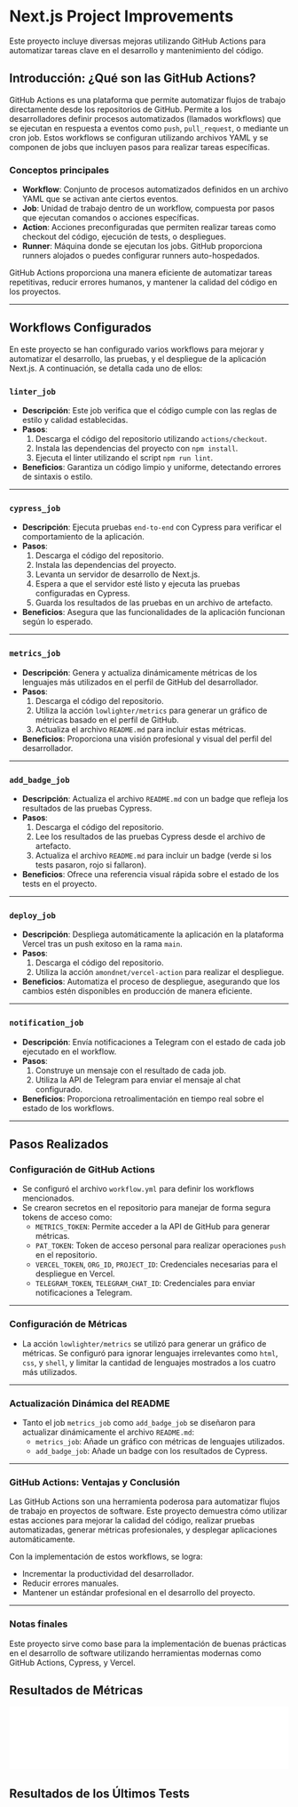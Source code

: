 # Next.js Project Improvements

Este proyecto incluye diversas mejoras utilizando GitHub Actions para automatizar tareas clave en el desarrollo y mantenimiento del código.

## Introducción: ¿Qué son las GitHub Actions?

GitHub Actions es una plataforma que permite automatizar flujos de trabajo directamente desde los repositorios de GitHub. Permite a los desarrolladores definir procesos automatizados (llamados workflows) que se ejecutan en respuesta a eventos como `push`, `pull_request`, o mediante un cron job. Estos workflows se configuran utilizando archivos YAML y se componen de jobs que incluyen pasos para realizar tareas específicas.

### Conceptos principales

- **Workflow**: Conjunto de procesos automatizados definidos en un archivo YAML que se activan ante ciertos eventos.
- **Job**: Unidad de trabajo dentro de un workflow, compuesta por pasos que ejecutan comandos o acciones específicas.
- **Action**: Acciones preconfiguradas que permiten realizar tareas como checkout del código, ejecución de tests, o despliegues.
- **Runner**: Máquina donde se ejecutan los jobs. GitHub proporciona runners alojados o puedes configurar runners auto-hospedados.

GitHub Actions proporciona una manera eficiente de automatizar tareas repetitivas, reducir errores humanos, y mantener la calidad del código en los proyectos.

---

## Workflows Configurados

En este proyecto se han configurado varios workflows para mejorar y automatizar el desarrollo, las pruebas, y el despliegue de la aplicación Next.js. A continuación, se detalla cada uno de ellos:

### `linter_job`

- **Descripción**: Este job verifica que el código cumple con las reglas de estilo y calidad establecidas.
- **Pasos**:
  1. Descarga el código del repositorio utilizando `actions/checkout`.
  2. Instala las dependencias del proyecto con `npm install`.
  3. Ejecuta el linter utilizando el script `npm run lint`.
- **Beneficios**: Garantiza un código limpio y uniforme, detectando errores de sintaxis o estilo.

---

### `cypress_job`

- **Descripción**: Ejecuta pruebas `end-to-end` con Cypress para verificar el comportamiento de la aplicación.
- **Pasos**:
  1. Descarga el código del repositorio.
  2. Instala las dependencias del proyecto.
  3. Levanta un servidor de desarrollo de Next.js.
  4. Espera a que el servidor esté listo y ejecuta las pruebas configuradas en Cypress.
  5. Guarda los resultados de las pruebas en un archivo de artefacto.
- **Beneficios**: Asegura que las funcionalidades de la aplicación funcionan según lo esperado.

---

### `metrics_job`

- **Descripción**: Genera y actualiza dinámicamente métricas de los lenguajes más utilizados en el perfil de GitHub del desarrollador.
- **Pasos**:
  1. Descarga el código del repositorio.
  2. Utiliza la acción `lowlighter/metrics` para generar un gráfico de métricas basado en el perfil de GitHub.
  3. Actualiza el archivo `README.md` para incluir estas métricas.
- **Beneficios**: Proporciona una visión profesional y visual del perfil del desarrollador.

---

### `add_badge_job`

- **Descripción**: Actualiza el archivo `README.md` con un badge que refleja los resultados de las pruebas Cypress.
- **Pasos**:
  1. Descarga el código del repositorio.
  2. Lee los resultados de las pruebas Cypress desde el archivo de artefacto.
  3. Actualiza el archivo `README.md` para incluir un badge (verde si los tests pasaron, rojo si fallaron).
- **Beneficios**: Ofrece una referencia visual rápida sobre el estado de los tests en el proyecto.

---

### `deploy_job`

- **Descripción**: Despliega automáticamente la aplicación en la plataforma Vercel tras un push exitoso en la rama `main`.
- **Pasos**:
  1. Descarga el código del repositorio.
  2. Utiliza la acción `amondnet/vercel-action` para realizar el despliegue.
- **Beneficios**: Automatiza el proceso de despliegue, asegurando que los cambios estén disponibles en producción de manera eficiente.

---

### `notification_job`

- **Descripción**: Envía notificaciones a Telegram con el estado de cada job ejecutado en el workflow.
- **Pasos**:
  1. Construye un mensaje con el resultado de cada job.
  2. Utiliza la API de Telegram para enviar el mensaje al chat configurado.
- **Beneficios**: Proporciona retroalimentación en tiempo real sobre el estado de los workflows.

---

## Pasos Realizados

### Configuración de GitHub Actions

- Se configuró el archivo `workflow.yml` para definir los workflows mencionados.
- Se crearon secretos en el repositorio para manejar de forma segura tokens de acceso como:
  - `METRICS_TOKEN`: Permite acceder a la API de GitHub para generar métricas.
  - `PAT_TOKEN`: Token de acceso personal para realizar operaciones `push` en el repositorio.
  - `VERCEL_TOKEN`, `ORG_ID`, `PROJECT_ID`: Credenciales necesarias para el despliegue en Vercel.
  - `TELEGRAM_TOKEN`, `TELEGRAM_CHAT_ID`: Credenciales para enviar notificaciones a Telegram.

---

### Configuración de Métricas

- La acción `lowlighter/metrics` se utilizó para generar un gráfico de métricas. Se configuró para ignorar lenguajes irrelevantes como `html`, `css`, y `shell`, y limitar la cantidad de lenguajes mostrados a los cuatro más utilizados.

---

### Actualización Dinámica del README

- Tanto el job `metrics_job` como `add_badge_job` se diseñaron para actualizar dinámicamente el archivo `README.md`:
  - `metrics_job`: Añade un gráfico con métricas de lenguajes utilizados.
  - `add_badge_job`: Añade un badge con los resultados de Cypress.

---

### GitHub Actions: Ventajas y Conclusión

Las GitHub Actions son una herramienta poderosa para automatizar flujos de trabajo en proyectos de software. Este proyecto demuestra cómo utilizar estas acciones para mejorar la calidad del código, realizar pruebas automatizadas, generar métricas profesionales, y desplegar aplicaciones automáticamente.

Con la implementación de estos workflows, se logra:
- Incrementar la productividad del desarrollador.
- Reducir errores manuales.
- Mantener un estándar profesional en el desarrollo del proyecto.

---

### Notas finales

Este proyecto sirve como base para la implementación de buenas prácticas en el desarrollo de software utilizando herramientas modernas como GitHub Actions, Cypress, y Vercel.

## Resultados de Métricas

![Metrics](github-metrics.svg)

## Resultados de los Últimos Tests

